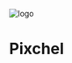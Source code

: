 ![logo](https://github.com/GustavoSachetto/Pixchel/assets/136517074/e7e2392e-52e3-48d5-bf74-e2fc0c000bbf)

# Pixchel
 
